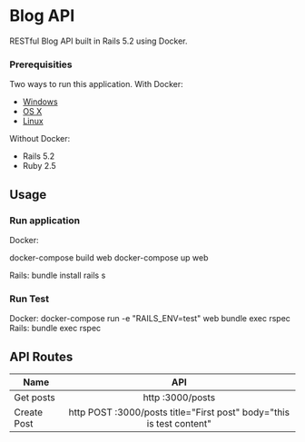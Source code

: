 # Blog API

RESTful Blog API built in Rails 5.2 using Docker.

### Prerequisities

Two ways to run this application.
With Docker:

* [Windows](https://docs.docker.com/windows/started)
* [OS X](https://docs.docker.com/mac/started/)
* [Linux](https://docs.docker.com/linux/started/)


Without Docker:
* Rails 5.2
* Ruby 2.5


## Usage

### Run application
Docker: 

docker-compose build web
docker-compose up web

Rails:
bundle install
rails s

### Run Test

Docker:
    docker-compose run -e "RAILS_ENV=test" web bundle exec rspec
Rails:
    bundle exec rspec

## API Routes
| Name   |      API      | 
|----------|:-------------:|
| Get posts |  http :3000/posts |
| Create Post |  http POST :3000/posts title="First post" body="this is test content"   |



